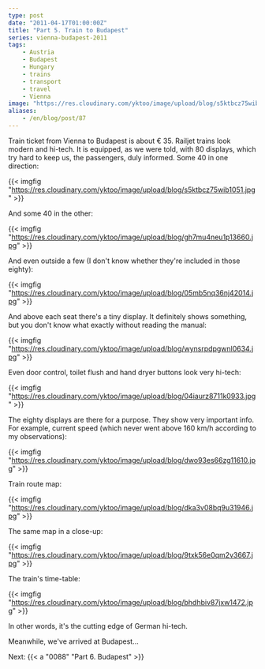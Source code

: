 ```yaml
---
type: post
date: "2011-04-17T01:00:00Z"
title: "Part 5. Train to Budapest"
series: vienna-budapest-2011
tags:
    - Austria
    - Budapest
    - Hungary
    - trains
    - transport
    - travel
    - Vienna
image: "https://res.cloudinary.com/yktoo/image/upload/blog/s5ktbcz75wib1051.jpg"
aliases:
    - /en/blog/post/87
---
```


Train ticket from Vienna to Budapest is about € 35. Railjet trains look modern and hi-tech. It is equipped, as we were told, with 80 displays, which try hard to keep us, the passengers, duly informed. Some 40 in one direction:

{{< imgfig "https://res.cloudinary.com/yktoo/image/upload/blog/s5ktbcz75wib1051.jpg" >}}

<!--more-->

And some 40 in the other:

{{< imgfig "https://res.cloudinary.com/yktoo/image/upload/blog/gh7mu4neu1p13660.jpg" >}}

And even outside a few (I don't know whether they're included in those eighty):

{{< imgfig "https://res.cloudinary.com/yktoo/image/upload/blog/05mb5nq36nj42014.jpg" >}}

And above each seat there's a tiny display. It definitely shows something, but you don't know what exactly without reading the manual:

{{< imgfig "https://res.cloudinary.com/yktoo/image/upload/blog/wynsrpdpgwnl0634.jpg" >}}

Even door control, toilet flush and hand dryer buttons look very hi-tech:

{{< imgfig "https://res.cloudinary.com/yktoo/image/upload/blog/04iaurz8711k0933.jpg" >}}

The eighty displays are there for a purpose. They show very important info. For example, current speed (which never went above 160 km/h according to my observations):

{{< imgfig "https://res.cloudinary.com/yktoo/image/upload/blog/dwo93es66zg11610.jpg" >}}

Train route map:

{{< imgfig "https://res.cloudinary.com/yktoo/image/upload/blog/dka3v08bq9u31946.jpg" >}}

The same map in a close-up:

{{< imgfig "https://res.cloudinary.com/yktoo/image/upload/blog/9txk56e0qm2v3667.jpg" >}}

The train's time-table:

{{< imgfig "https://res.cloudinary.com/yktoo/image/upload/blog/bhdhbiv87jxw1472.jpg" >}}

In other words, it's the cutting edge of German hi-tech.

Meanwhile, we've arrived at Budapest…

Next: {{< a "0088" "Part 6. Budapest" >}}
